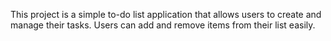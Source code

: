 This project is a simple to-do list application that allows users to create and manage their tasks. Users can add and remove items from their list easily.
